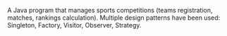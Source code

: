 A Java program that manages sports competitions (teams registration, matches, rankings calculation). Multiple design patterns have been used: Singleton, Factory, Visitor, Observer, Strategy.
